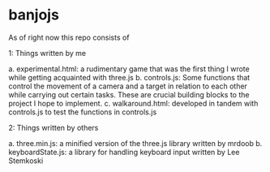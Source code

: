 banjojs
=======

As of right now this repo consists of 

1: Things written by me

a. experimental.html: a rudimentary game that was the first thing I wrote while getting acquainted with three.js
b. controls.js: Some functions that control the movement of a camera and a target in relation to each other while carrying out certain tasks. These are crucial building blocks to the project I hope to implement.
c. walkaround.html: developed in tandem with controls.js to test the functions in controls.js   

2: Things written by others

a. three.min.js: a minified version of the three.js library written by mrdoob
b. keyboardState.js: a library for handling keyboard input written by Lee Stemkoski

